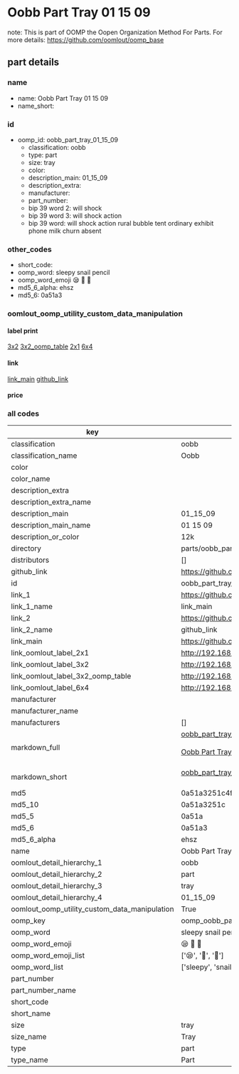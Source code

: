 # Oobb Part Tray 01 15 09  

note: This is part of OOMP the Oopen Organization Method For Parts. For more details: https://github.com/oomlout/oomp_base

##  part details





### name
* name: Oobb Part Tray 01 15 09
* name_short: 
### id
* oomp_id: oobb_part_tray_01_15_09
  * classification: oobb
  * type: part
  * size: tray
  * color: 
  * description_main: 01_15_09
  * description_extra: 
  * manufacturer: 
  * part_number: 
  * bip 39 word 2: will shock
  * bip 39 word 3: will shock action
  * bip 39 word: will shock action rural bubble tent ordinary exhibit phone milk churn absent

### other_codes
* short_code: 
* oomp_word: sleepy snail pencil
* oomp_word_emoji :sleepy: :snail: :pencil:
* md5_6_alpha: ehsz
* md5_6: 0a51a3






### oomlout_oomp_utility_custom_data_manipulation
#### label print
[3x2](http://192.168.1.245:1112/?label=oomp%20ehsz)
[3x2_oomp_table](http://192.168.1.107:1112/?label=oomp%20ehsz)
[2x1](http://192.168.1.242:1112/?label=oomp%20ehsz)
[6x4](http://192.168.1.55:1112/?label=oomp%20ehsz)    

#### link

[link_main](https://github.com/oomlout/oomlout_oomp_current_version_messy/tree/main/parts/oobb_part_tray_01_15_09) [github_link](https://github.com/oomlout/oomlout_oomp_part_src/tree/main/parts/oobb_part_tray_01_15_09)                             

#### price







### all codes 
| key | value |  
| --- | --- |  
| classification | oobb |  
| classification_name | Oobb |  
| color |  |  
| color_name |  |  
| description_extra |  |  
| description_extra_name |  |  
| description_main | 01_15_09 |  
| description_main_name | 01 15 09 |  
| description_or_color | 12k |  
| directory | parts/oobb_part_tray_01_15_09 |  
| distributors | [] |  
| github_link | https://github.com/oomlout/oomlout_oomp_part_src/tree/main/parts/oobb_part_tray_01_15_09 |  
| id | oobb_part_tray_01_15_09 |  
| link_1 | https://github.com/oomlout/oomlout_oomp_current_version_messy/tree/main/parts/oobb_part_tray_01_15_09 |  
| link_1_name | link_main |  
| link_2 | https://github.com/oomlout/oomlout_oomp_part_src/tree/main/parts/oobb_part_tray_01_15_09 |  
| link_2_name | github_link |  
| link_main | https://github.com/oomlout/oomlout_oomp_current_version_messy/tree/main/parts/oobb_part_tray_01_15_09 |  
| link_oomlout_label_2x1 | http://192.168.1.242:1112/?label=oomp%20ehsz |  
| link_oomlout_label_3x2 | http://192.168.1.245:1112/?label=oomp%20ehsz |  
| link_oomlout_label_3x2_oomp_table | http://192.168.1.107:1112/?label=oomp%20ehsz |  
| link_oomlout_label_6x4 | http://192.168.1.55:1112/?label=oomp%20ehsz |  
| manufacturer |  |  
| manufacturer_name |  |  
| manufacturers | [] |  
| markdown_full | [oobb_part_tray_01_15_09](https://github.com/oomlout/oomlout_oomp_current_version_messy/tree/main/parts/oobb_part_tray_01_15_09)<br>[](https://github.com/oomlout/oomlout_oomp_current_version_messy/tree/main/parts/oobb_part_tray_01_15_09)<br>[Oobb Part Tray 01 15 09](https://github.com/oomlout/oomlout_oomp_current_version_messy/tree/main/parts/oobb_part_tray_01_15_09)<br><br> |  
| markdown_short | [oobb_part_tray_01_15_09](https://github.com/oomlout/oomlout_oomp_current_version_messy/tree/main/parts/oobb_part_tray_01_15_09)<br><br> |  
| md5 | 0a51a3251c4f938b7d0eabd8053197d9 |  
| md5_10 | 0a51a3251c |  
| md5_5 | 0a51a |  
| md5_6 | 0a51a3 |  
| md5_6_alpha | ehsz |  
| name | Oobb Part Tray 01 15 09 |  
| oomlout_detail_hierarchy_1 | oobb |  
| oomlout_detail_hierarchy_2 | part |  
| oomlout_detail_hierarchy_3 | tray |  
| oomlout_detail_hierarchy_4 | 01_15_09 |  
| oomlout_oomp_utility_custom_data_manipulation | True |  
| oomp_key | oomp_oobb_part_tray_01_15_09 |  
| oomp_word | sleepy snail pencil |  
| oomp_word_emoji | :sleepy: :snail: :pencil: |  
| oomp_word_emoji_list | [':sleepy:', ':snail:', ':pencil:'] |  
| oomp_word_list | ['sleepy', 'snail', 'pencil'] |  
| part_number |  |  
| part_number_name |  |  
| short_code |  |  
| short_name |  |  
| size | tray |  
| size_name | Tray |  
| type | part |  
| type_name | Part |  
